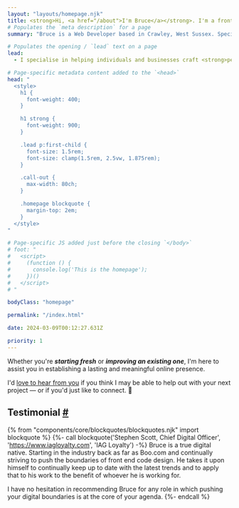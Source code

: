 ```yaml
---
layout: "layouts/homepage.njk"
title: <strong>Hi, <a href="/about">I'm Bruce</a></strong>. I'm a frontend web developer and ui engineer.
# Populates the `meta description` for a page
summary: "Bruce is a Web Developer based in Crawley, West Sussex. Specialising in crafting performant, user-friendly, responsive, and resilient websites for individuals, businesses, and non-profit organisations. Build from scratch or update your site for a lasting online presence."

# Populates the opening / `lead` text on a page
lead:
  - I specialise in helping individuals and businesses craft <strong>performant</strong>, <strong>user-friendly</strong>, <strong>responsive</strong>, <strong>accessible</strong>, and <strong>resilient websites</strong>.

# Page-specific metadata content added to the `<head>`
head: "
  <style>
    h1 {
      font-weight: 400;
    }

    h1 strong {
      font-weight: 900;
    }

    .lead p:first-child {
      font-size: 1.5rem;
      font-size: clamp(1.5rem, 2.5vw, 1.875rem);
    }

    .call-out {
      max-width: 80ch;
    }

    .homepage blockquote {
      margin-top: 2em;
    }
  </style>
"

# Page-specific JS added just before the closing `</body>`
# foot: "
#   <script>
#     (function () {
#       console.log('This is the homepage');
#     })()
#   </script>
# "

bodyClass: "homepage"

permalink: "/index.html"

date: 2024-03-09T00:12:27.631Z

priority: 1
---
```


<div class="call-out | flow">
  <p>Whether you're <em><strong>starting fresh</strong></em> or <em><strong>improving an existing one</strong></em>, I'm here to assist you in establishing a lasting and meaningful online presence.</p>
  <p>I'd <a href="/contact">love to hear from you</a> if you think I may be able to help out with your next project &mdash; or if you'd just like to connect. 👋</p>
</div>

<h2 id="testimonial" tabindex="-1" class="visually-hidden">Testimonial <a class="header-anchor" href="#testimonial">#</a></h2>

{% from "components/core/blockquotes/blockquotes.njk" import blockquote %}
{%- call blockquote('Stephen Scott, Chief Digital Officer', 'https://www.iagloyalty.com', 'IAG Loyalty') -%}
  Bruce is a true digital native. Starting in the industry back as far as Boo.com and continually striving to push the boundaries of front end code design. He takes it upon himself to continually keep up to date with the latest trends and to apply that to his work to the benefit of whoever he is working for.

  I have no hesitation in recommending Bruce for any role in which pushing your digital boundaries is at the core of your agenda.
{%- endcall %}
